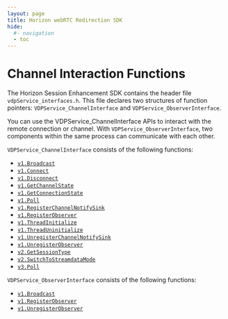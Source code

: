 ```yaml
---
layout: page
title: Horizon webRTC Redirection SDK
hide:
  #- navigation
  - toc
---
```

# Channel Interaction Functions

The Horizon Session Enhancement SDK contains the header file `vdpService_interfaces.h`. This file declares two structures of function pointers: `VDPService_ChannelInterface` and `VDPService_ObserverInterface`.

You can use the VDPService_ChannelInterface APIs to interact with the remote connection or channel. With `VDPService_ObserverInterface`, two components within the same process can communicate with each other.

`VDPService_ChannelInterface` consists of the following functions:

- [`v1.Broadcast`](v1.Broadcast.md)
- [`v1.Connect`](v1.Connect.md) 
- [`v1.Disconnect`](v1.Disconnect.md)
- [`v1.GetChannelState`](v1.GetChannelState.md)
- [`v1.GetConnectionState`](v1.GetConnectionState.md)
- [`v1.Poll`](v1.Poll.md)
- [`v1.RegisterChannelNotifySink`](v1.RegisterChannelNotifySink.md)
- [`v1.RegisterObserver`](v1.RegisterObserver.md)
- [`v1.ThreadInitialize`](v1.ThreadInitialize.md)
- [`v1.ThreadUninitialize`](v1.ThreadUninitialize.md)
- [`v1.UnregisterChannelNotifySink`](v1.UnregisterChannelNotifySink.md)
- [`v1.UnregisterObserver`](v1.UnregisterObserver.md)
- [`v2.GetSessionType`](v2.GetSessionType.md) 
- [`v2.SwitchToStreamdataMode`](v2.SwitchToStreamDataMode.md)
- [`v3.Poll`](v3.Poll.md)

`VDPService_ObserverInterface` consists of the following functions:

- [`v1.Broadcast`](v1.Broadcast.md)
- [`v1.RegisterObserver`](v1.RegisterObserver.md) 
- [`v1.UnregisterObserver`](v1.UnregisterObserver.md)

